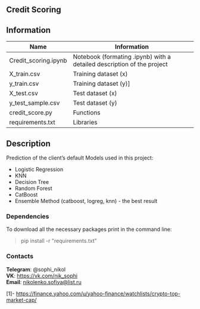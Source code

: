 ## Credit Scoring

## Information 

| Name | Information | 
|----------------|----------------|
| Credit_scoring.ipynb | Notebook (formating .ipynb) with a detailed description of the project |
| X_train.csv | Training dataset (x) |
| y_train.csv | Training dataset (y)] |
| X_test.csv | Test dataset (x) |
| y_test_sample.csv | Test dataset (y) |
| credit_score.py | Functions |
| requirements.txt | Libraries |


## Description

Prediction of the client’s default
Models used in this project:
- Logistic Regression
- KNN
- Decision Tree
- Random Forest
- CatBoost
- Ensemble Method (catboost, logreg, knn) - the best result

###                                                                   Dependencies

  To download all the necessary packages print in the command line:
  > pip install -r "requirements.txt"

  

###                                                                    Contacts


  **Telegram**: @sophi_nikol\
  **VK**: https://vk.com/nik_sophi \
  **Email**: nikolenko.sofiya@list.ru 
  
  [1]- https://finance.yahoo.com/u/yahoo-finance/watchlists/crypto-top-market-cap/
